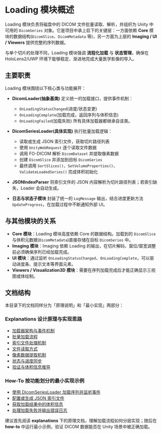 # Loading 模块概述

Loading 模块负责将磁盘中的 DICOM 文件批量读取、解析，并组织为 Unity 中可用的 `DicomSeries` 对象。它是项目中承上启下的关键层：一方面依赖 **Core** 模块的数据结构(`DicomSlice`、`DicomMetadata` 等)，另一方面为上层的 **Imaging / UI / Viewers** 提供完整的序列数据。

与单个切片的处理不同，Loading 模块强调 **流程化加载** 与 **状态管理**，确保在 HoloLens2/UWP 环境下能够稳定、渐进地完成大量医学影像的导入。

## 主要职责

Loading 模块围绕以下核心类与功能展开：

* **DicomLoader(抽象基类)**
  定义统一的加载接口，提供事件机制：

  * `OnLoadingStatusChanged`(进度/状态变更)
  * `OnLoadingComplete`(加载完成，返回序列与体积信息)
  * `OnLoadingFailed`(加载失败)
    所有具体加载器都继承自该类。

* **DicomSeriesLoader(具体实现)**
  执行批量加载逻辑：

  * 读取或生成 JSON 索引文件，获取切片路径列表
  * 使用 `UnityWebRequest` 逐个读取文件数据
  * 调用 FO-DICOM 解析 `DicomDataset` 并提取像素数据
  * 创建 `DicomSlice` 并添加到目标 `DicomSeries`
  * 最终调用 `SortSlices()`、`SetVolumeProperties()`、`ValidateLoadedSeries()` 完成体积初始化

* **JSONIndexParser**
  将索引文件的 JSON 内容解析为切片路径列表；若索引缺失，Loader 会自动生成。

* **日志与状态子模块**
  封装了统一的 `LogMessage` 输出，结合进度更新方法 `UpdateProgress`，在加载过程中不断通知外部 UI。

## 与其他模块的关系

* **Core 模块**：Loading 模块高度依赖 Core 的数据结构。加载到的 `DicomSlice` 与体积元数据(`DicomMetadata`)直接存储在目标 `DicomSeries` 中。
* **Imaging 模块**：Imaging 依赖 Loading 的输出，在切片解码、窗位/窗宽调整前必须确保序列已经加载完成。
* **UI 模块**：通过监听 `OnLoadingStatusChanged`、`OnLoadingComplete`，可以驱动进度条、提示文本等界面元素。
* **Viewers / Visualization3D 模块**：需要在序列加载完成后才能正确显示三视图或体绘制。

## 文档结构

本目录下的文档同样分为「原理说明」和「最小实现」两部分：

### Explanations 设计原理与实现思路

* [加载器架构与事件机制](./explanations/loading/01_loader_architecture.html)
* [批量加载流程](./explanations/loading/02_series_loader_flow.html)
* [索引文件处理机制](./explanations/loading/03_index_file.html)
* [文件读取方式](./explanations/loading/04_file_reading.html)
* [像素数据提取机制](./explanations/loading/05_pixel_data.html)
* [状态与进度同步](./explanations/loading/06_progress_update.html)
* [验证与体积信息推导](./explanations/loading/07_volume_validation.html)

### How-To 按功能划分的最小实现示例

* [使用 DicomSeriesLoader 加载序列并监听事件](./how-to/loading/01_use_seriesloader.html)
* [配置或生成 JSON 索引文件](./how-to/loading/02_configure_index.html)
* [获取加载结果中的体积信息](./how-to/loading/03_get_volume_info.html)
* [处理加载失败并输出错误日志](./how-to/loading/04_handle_errors.html)

建议首先阅读 **explanations** 下的原理文档，理解加载流程如何分层实现；随后在 **how-to** 中运行最小示例，验证 DICOM 数据能否在 Unity 场景中被正确加载。
